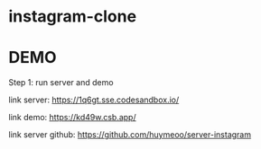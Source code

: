 # instagram-clone

# DEMO

Step 1: run server and demo

link server: https://1q6gt.sse.codesandbox.io/

link demo: https://kd49w.csb.app/

link server github: https://github.com/huymeoo/server-instagram
